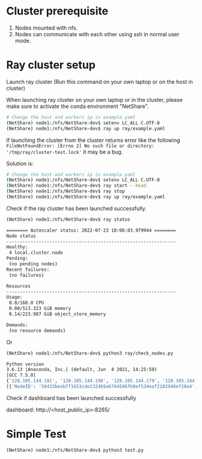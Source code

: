 # Cluster prerequisite
1. Nodes mounted with nfs.
2. Nodes can communicate with each other using ssh in normal user mode.

# Ray cluster setup

Launch ray cluster (Run this command on your own laptop or on the host in cluster)

When launching ray cluster on your own laptop or in the cluster, please make sure to activate the conda environment "NetShare".


```bash
# Change the host and workers ip in example.yaml
(NetShare) node1:/nfs/NetShare-dev$ setenv LC_ALL C.UTF-8
(NetShare) node1:/nfs/NetShare-dev$ ray up ray/example.yaml
```

If launching the cluster from the cluster returns error like the following `FileNotFoundError: [Errno 2] No such file or directory: '/tmp/ray/cluster-test.lock'` it may be a bug.

Solution is:

```bash
# Change the host and workers ip in example.yaml
(NetShare) node1:/nfs/NetShare-dev$ setenv LC_ALL C.UTF-8
(NetShare) node1:/nfs/NetShare-dev$ ray start --head
(NetShare) node1:/nfs/NetShare-dev$ ray stop
(NetShare) node1:/nfs/NetShare-dev$ ray up ray/example.yaml
```

Check if the ray cluster has been launched successfully.
``` bash
(NetShare) node1:/nfs/NetShare-dev$ ray status

======== Autoscaler status: 2022-07-23 10:08:03.979944 ========
Node status
---------------------------------------------------------------
Healthy:
 4 local.cluster.node
Pending:
 (no pending nodes)
Recent failures:
 (no failures)

Resources
---------------------------------------------------------------
Usage:
 0.0/160.0 CPU
 0.00/513.323 GiB memory
 0.14/223.987 GiB object_store_memory

Demands:
 (no resource demands)
```

Or 

``` bash
(NetShare) node1:/nfs/NetShare-dev$ python3 ray/check_nodes.py

Python version
3.6.13 |Anaconda, Inc.| (default, Jun  4 2021, 14:25:59)
[GCC 7.5.0]
{'128.105.144.191', '128.105.144.190', '128.105.144.179', '128.105.144.199'}
[{'NodeID': '58433beab7f1653cde1324b9a6764596fb0ef534eaf2182946ef28a4', 'Alive': True, 'NodeManagerAddress': '128.105.144.199', 'NodeManagerHostname': 'node4.env-test.cloudmigration-pg0.wisc.cloudlab.us', 'NodeManagerPort': 42365, 'ObjectManagerPort': 34065, 'ObjectStoreSocketName': '/tmp/ray/session_2022-07-22_12-34-30_640417_1124/sockets/plasma_store', 'RayletSocketName': '/tmp/ray/session_2022-07-22_12-34-30_640417_1124/sockets/raylet', 'MetricsExportPort': 50427, 'NodeName': '128.105.144.199', 'alive': True, 'Resources': {'object_store_memory': 60156551577.0, 'node:128.105.144.199': 1.0, 'memory': 140365287015.0, 'CPU': 40.0}}, {'NodeID': '315f7a09c9e7633d7e6119730004188116696c069a463472671018c5', 'Alive': True, 'NodeManagerAddress': '128.105.144.191', 'NodeManagerHostname': 'node3.env-test.cloudmigration-pg0.wisc.cloudlab.us', 'NodeManagerPort': 36329, 'ObjectManagerPort': 41259, 'ObjectStoreSocketName': '/tmp/ray/session_2022-07-22_12-34-30_640417_1124/sockets/plasma_store', 'RayletSocketName': '/tmp/ray/session_2022-07-22_12-34-30_640417_1124/sockets/raylet', 'MetricsExportPort': 58422, 'NodeName': '128.105.144.191', 'alive': True, 'Resources': {'CPU': 40.0, 'memory': 140363113677.0, 'object_store_memory': 60155620147.0, 'node:128.105.144.191': 1.0}}, {'NodeID': '30a870e576b48152b1150ca7d026ad9d51a16377121ad494355e7f76', 'Alive': True, 'NodeManagerAddress': '128.105.144.190', 'NodeManagerHostname': 'node2.env-test.cloudmigration-pg0.wisc.cloudlab.us', 'NodeManagerPort': 35237, 'ObjectManagerPort': 33677, 'ObjectStoreSocketName': '/tmp/ray/session_2022-07-22_12-34-30_640417_1124/sockets/plasma_store', 'RayletSocketName': '/tmp/ray/session_2022-07-22_12-34-30_640417_1124/sockets/raylet', 'MetricsExportPort': 56875, 'NodeName': '128.105.144.190', 'alive': True, 'Resources': {'object_store_memory': 60154269696.0, 'node:128.105.144.190': 1.0, 'memory': 140359962624.0, 'CPU': 40.0}}, {'NodeID': '3a36f6e72af22d38d74f353ef6daf44a02f25668875b528c462d2f17', 'Alive': True, 'NodeManagerAddress': '128.105.144.179', 'NodeManagerHostname': 'node1.env-test.cloudmigration-pg0.wisc.cloudlab.us', 'NodeManagerPort': 44069, 'ObjectManagerPort': 44719, 'ObjectStoreSocketName': '/tmp/ray/session_2022-07-22_12-34-30_640417_1124/sockets/plasma_store', 'RayletSocketName': '/tmp/ray/session_2022-07-22_12-34-30_640417_1124/sockets/raylet', 'MetricsExportPort': 65331, 'NodeName': '128.105.144.179', 'alive': True, 'Resources': {'object_store_memory': 60037563187.0, 'node:128.105.144.179': 1.0, 'CPU': 40.0, 'memory': 130087647437.0}}]
```

Check if dashboard has been launched successfully

dashboard: http://<host_public_ip>:8265/

# Simple Test
``` bash
(NetShare) node1:/nfs/NetShare-dev$ python3 test.py
```